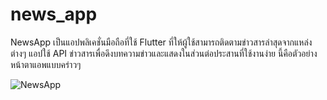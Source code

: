 # news_app

NewsApp เป็นแอปพลิเคชั่นมือถือที่ใช้ Flutter ที่ให้ผู้ใช้สามารถติดตามข่าวสารล่าสุดจากแหล่งต่างๆ แอปใช้ API ข่าวสารเพื่อดึงบทความข่าวและแสดงในส่วนต่อประสานที่ใช้งานง่าย
นี้คือตัวอย่างหน้าตาแอพแบบคร่าวๆ

![NewsApp](https://github.com/omeza1150/NewsApp/assets/104897675/814eed6d-d332-4ae2-8943-dac2654ee7c9)
